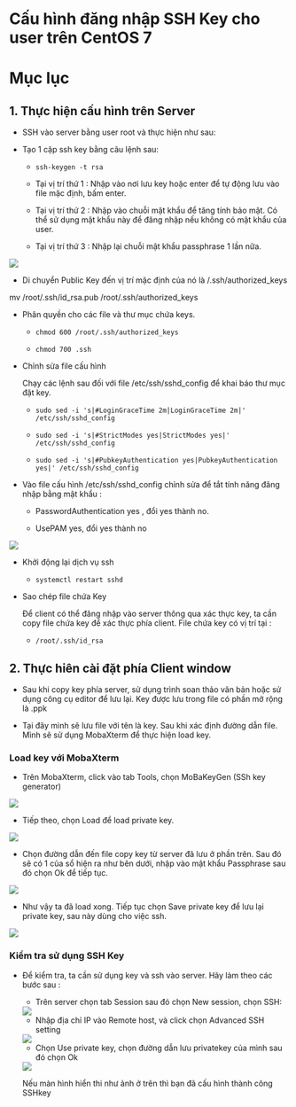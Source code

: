 # Cấu hình đăng nhập SSH Key cho user trên CentOS 7

# Mục lục

## 1. Thực hiện cấu hình trên Server

- SSH vào server bằng user root và thực hiện như sau:

- Tạo 1 cặp ssh key bằng câu lệnh sau:

    - ` ssh-keygen -t rsa `

    - Tại vị trí thứ 1 : Nhập vào nơi lưu key hoặc enter để tự động lưu vào file mặc định, bấm enter.
    
    - Tại vị trí thứ 2 : Nhập vào chuỗi mật khẩu để tăng tính bảo mật. Có thể sử dụng mật khẩu này để đăng nhập nếu không có mật khẩu của user.

    - Tại vị trí thứ 3 : Nhập lại chuỗi mật khẩu passphrase 1 lần nữa.

<img src="https://imgur.com/iPo90vk.png">

- Di chuyển Public Key đến vị trí mặc định của nó là /.ssh/authorized_keys

mv /root/.ssh/id_rsa.pub /root/.ssh/authorized_keys

- Phân quyền cho các file và thư mục chứa keys.

    - `chmod 600 /root/.ssh/authorized_keys `

    -  `chmod 700 .ssh `

- Chỉnh sửa file cấu hình

    Chạy các lệnh sau đối với file /etc/ssh/sshd_config để khai báo thư mục đặt key.

    - ` sudo sed -i 's|#LoginGraceTime 2m|LoginGraceTime 2m|' /etc/ssh/sshd_config `

    - ` sudo sed -i 's|#StrictModes yes|StrictModes yes|' /etc/ssh/sshd_config `

    - ` sudo sed -i 's|#PubkeyAuthentication yes|PubkeyAuthentication yes|' /etc/ssh/sshd_config `

- Vào file cấu hình /etc/ssh/sshd_config chỉnh sửa để tắt tính năng đăng nhập bằng mật khẩu :

    - PasswordAuthentication yes , đổi yes thành no.

    - UsePAM yes, đổi yes thành no

<img src="https://imgur.com/undefined.png">



- Khởi động lại dịch vụ ssh

    - ` systemctl restart sshd `

- Sao chép file chứa Key

    Để client có thể đăng nhập vào server thông qua xác thực key, ta cần copy file chứa key để xác thực phía client. File chứa key có vị trí tại :

    - ` /root/.ssh/id_rsa `

## 2. Thực hiên cài đặt phía Client window

- Sau khi copy key phía server, sử dụng trình soan thảo văn bản hoặc sử dụng công cụ editor để lưu lại. Key được lưu trong file có phần mở rộng là .ppk

- Tại đây mình sẽ lưu file với tên là key. Sau khi xác định đường dẫn file. Mình sẽ sử dụng MobaXterm để thực hiện load key.

### Load key với MobaXterm

- Trên MobaXterm, click vào tab Tools, chọn MoBaKeyGen (SSh key generator)

<img src="https://imgur.com/iDZnmSw.png">

- Tiếp theo, chọn Load để load private key.

<img src="https://imgur.com/0S3TogZ.png">

- Chọn đường dẫn đến file copy key từ server đã lưu ở phần trên. Sau đó sẽ có 1 của sổ hiện ra như bên dưới, nhập vào mật khẩu Passphrase sau đó chọn Ok để tiếp tục.

<img src="https://imgur.com/B9FGdKx.png">

- Như vậy ta đã load xong. Tiếp tục chọn Save private key để lưu lại private key, sau này dùng cho việc ssh.

<img src="https://imgur.com/81W484q.png">

### Kiểm tra sử dụng SSH Key

- Để kiểm tra, ta cần sử dụng key và ssh vào server. Hãy làm theo các bước sau :

    - Trên server chọn tab Session sau đó chọn New session, chọn SSH:

    <img src="https://imgur.com/5NYg3oG.png">

    - Nhập địa chỉ IP vào Remote host, và click chọn Advanced SSH setting

    <img src="https://imgur.com/LH0Wtfb.png">

    - Chọn Use private key, chọn đường dẫn lưu privatekey của mình sau đó chọn Ok

    <img src="https://imgur.com/Ks6nh0p.png">

    Nếu màn hình hiển thi như ảnh ở trên thì bạn đã cấu hình thành công SSHkey

